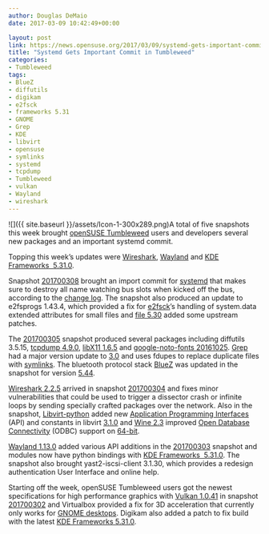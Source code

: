 ```yaml
---
author: Douglas DeMaio
date: 2017-03-09 10:42:49+00:00

layout: post
link: https://news.opensuse.org/2017/03/09/systemd-gets-important-commit-in-tumbleweed/
title: "Systemd Gets Important Commit in Tumbleweed"
categories:
- Tumbleweed
tags:
- BlueZ
- diffutils
- digikam
- e2fsck
- frameworks 5.31
- GNOME
- Grep
- KDE
- libvirt
- opensuse
- symlinks
- systemd
- tcpdump
- Tumbleweed
- vulkan
- Wayland
- wireshark
---
```

![]({{ site.baseurl }}/assets/Icon-1-300x289.png)A total of five snapshots this week brought [openSUSE Tumbleweed](https://en.opensuse.org/Portal:Tumbleweed) users and developers several new packages and an important systemd commit.

Topping this week’s updates were [Wireshark](https://www.wireshark.org/), [Wayland](https://wayland.freedesktop.org/) and [KDE Frameworks  5.31.0](https://www.kde.org/info/kde-frameworks-5.31.0.php).

Snapshot [201700308](https://lists.opensuse.org/opensuse-factory/2017-03/msg00367.html) brought an import commit for [systemd](https://www.freedesktop.org/wiki/Software/systemd/) that makes sure to destroy all name watching bus slots when kicked off the bus, according to the [change log](https://build.opensuse.org/package/view_file/Base:System/systemd/systemd.changes). The snapshot also produced an update to e2fsprogs 1.43.4, which provided a fix for [e2fsck](https://linux.die.net/man/8/e2fsck)’s handling of system.data extended attributes for small files and [file 5.30](http://www.linuxfromscratch.org/lfs/view/development/chapter06/file.html) added some upstream patches.

The [201700305](https://lists.opensuse.org/opensuse-factory/2017-03/msg00331.html) snapshot produced several packages including diffutils 3.5.15, [tcpdump 4.9.0](http://www.tcpdump.org/tcpdump_man.html), [libX11 1.6.5](https://www.x.org/releases/individual/lib/) and [google-noto-fonts 20161025](https://www.google.com/get/noto/). [Grep](https://www.gnu.org/software/grep/manual/grep.html) had a major version update to [3.0](https://www.gnu.org/software/grep/manual/grep.html) and uses fdupes to replace duplicate files with [symlinks](https://en.wikipedia.org/wiki/Symbolic_link). The bluetooth protocol stack [BlueZ](http://www.bluez.org/) was updated in the snapshot for version [5.44](http://www.bluez.org/release-of-bluez-5-44/).<!-- more -->

[Wireshark 2.2.5](https://www.wireshark.org/docs/relnotes/wireshark-2.2.5.html) arrived in snapshot [201700304](https://lists.opensuse.org/opensuse-factory/2017-03/msg00205.html) and fixes minor vulnerabilities that could be used to trigger a dissector crash or infinite loops by sending specially crafted packages over the network. Also in the snapshot, [Libvirt-python](https://libvirt.org/python.html) added new [Application Programming Interfaces](https://en.wikipedia.org/wiki/Application_programming_interface) (API) and constants in libvirt [3.1.0](https://pypi.python.org/pypi/libvirt-python) and [Wine 2.3](https://www.winehq.org/news/2017030301) improved [Open Database Connectivity](https://en.wikipedia.org/wiki/Open_Database_Connectivity) (ODBC) support on [64-bit](https://en.wikipedia.org/wiki/64-bit_computing).

[Wayland 1.13.0](https://lists.freedesktop.org/archives/wayland-devel/2017-February/033193.html) added various API additions in the [201700303](https://lists.opensuse.org/opensuse-factory/2017-03/msg00178.html) snapshot and modules now have python bindings with [KDE Frameworks  5.31.0](https://www.kde.org/info/kde-frameworks-5.31.0.php). The snapshot also brought yast2-iscsi-client 3.1.30, which provides a redesign authentication User Interface and online help.

Starting off the week, openSUSE Tumbleweed users got the newest specifications for high performance graphics with [Vulkan 1.0.41](http://www.phoronix.com/scan.php?page=news_item&px=Vulkan-1.0.41-Released) in snapshot [201700302](https://lists.opensuse.org/opensuse-factory/2017-03/msg00140.html) and Virtualbox provided a fix for 3D acceleration that currently only works for [GNOME desktops](https://www.gnome.org/). Digikam also added a patch to fix build with the latest [KDE Frameworks 5.31.0](https://www.kde.org/announcements/kde-frameworks-5.31.0.php).		
